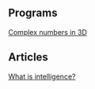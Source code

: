 ## Programs

[Complex numbers in 3D](https://michael-vostrikov.github.io/complex3d/complex3d.html)

## Articles

[What is intelligence?](https://michael-vostrikov.github.io/articles/what-is-intelligence.html)
